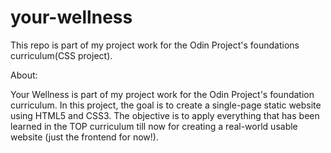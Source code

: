 # your-wellness
This repo is part of my project work for the Odin Project's foundations curriculum(CSS project).

About:

Your Wellness is part of my project work for the Odin Project's foundation curriculum. In this 
project, the goal is to create a single-page static website using HTML5 and CSS3. The objective 
is to apply everything that has been learned in the TOP curriculum till now for creating a 
real-world usable website (just the frontend for now!).


